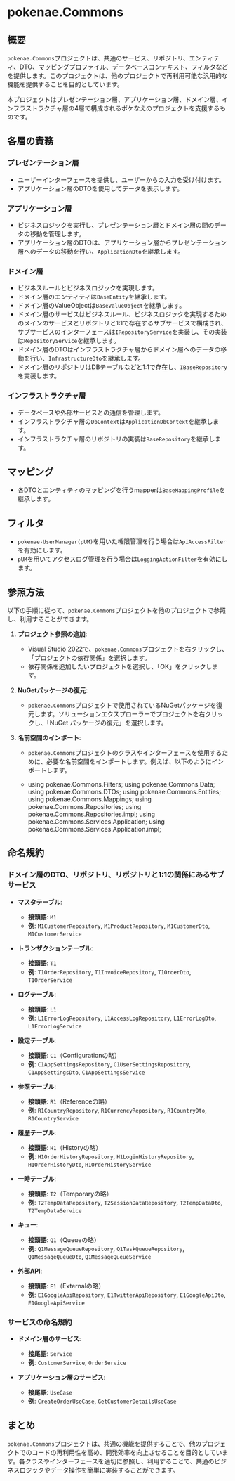 ﻿# pokenae.Commons

## 概要

`pokenae.Commons`プロジェクトは、共通のサービス、リポジトリ、エンティティ、DTO、マッピングプロファイル、データベースコンテキスト、フィルタなどを提供します。このプロジェクトは、他のプロジェクトで再利用可能な汎用的な機能を提供することを目的としています。

本プロジェクトはプレゼンテーション層、アプリケーション層、ドメイン層、インフラストラクチャ層の4層で構成されるポケなえのプロジェクトを支援するものです。

## 各層の責務

### プレゼンテーション層

- ユーザーインターフェースを提供し、ユーザーからの入力を受け付けます。
- アプリケーション層のDTOを使用してデータを表示します。

### アプリケーション層

- ビジネスロジックを実行し、プレゼンテーション層とドメイン層の間のデータの移動を管理します。
- アプリケーション層のDTOは、アプリケーション層からプレゼンテーション層へのデータの移動を行い、`ApplicationDto`を継承します。

### ドメイン層

- ビジネスルールとビジネスロジックを実現します。
- ドメイン層のエンティティは`BaseEntity`を継承します。
- ドメイン層のValueObjectは`BaseValueObject`を継承します。
- ドメイン層のサービスはビジネスルール、ビジネスロジックを実現するためのメインのサービスとリポジトリと1:1で存在するサブサービスで構成され、サブサービスのインターフェースは`IRepositoryService`を実装し、その実装は`RepositoryService`を継承します。
- ドメイン層のDTOはインフラストラクチャ層からドメイン層へのデータの移動を行い、`InfrastructureDto`を継承します。
- ドメイン層のリポジトリはDBテーブルなどと1:1で存在し、`IBaseRepository`を実装します。

### インフラストラクチャ層

- データベースや外部サービスとの通信を管理します。
- インフラストラクチャ層の`DbContext`は`ApplicationDbContext`を継承します。
- インフラストラクチャ層のリポジトリの実装は`BaseRepository`を継承します。

## マッピング

- 各DTOとエンティティのマッピングを行うmapperは`BaseMappingProfile`を継承します。

## フィルタ

- `pokenae-UserManager(pUM)`を用いた権限管理を行う場合は`ApiAccessFilter`を有効にします。
- `pUM`を用いてアクセスログ管理を行う場合は`LoggingActionFilter`を有効にします。

## 参照方法

以下の手順に従って、`pokenae.Commons`プロジェクトを他のプロジェクトで参照し、利用することができます。

1. **プロジェクト参照の追加**:
   - Visual Studio 2022で、`pokenae.Commons`プロジェクトを右クリックし、「プロジェクトの依存関係」を選択します。
   - 依存関係を追加したいプロジェクトを選択し、「OK」をクリックします。

2. **NuGetパッケージの復元**:
   - `pokenae.Commons`プロジェクトで使用されているNuGetパッケージを復元します。ソリューションエクスプローラーでプロジェクトを右クリックし、「NuGet パッケージの復元」を選択します。

3. **名前空間のインポート**:
   - `pokenae.Commons`プロジェクトのクラスやインターフェースを使用するために、必要な名前空間をインポートします。例えば、以下のようにインポートします。

	- using pokenae.Commons.Filters; using pokenae.Commons.Data; using pokenae.Commons.DTOs; using pokenae.Commons.Entities; using pokenae.Commons.Mappings; using pokenae.Commons.Repositories; using pokenae.Commons.Repositories.impl; using pokenae.Commons.Services.Application; using pokenae.Commons.Services.Application.impl;

## 命名規約

### ドメイン層のDTO、リポジトリ、リポジトリと1:1の関係にあるサブサービス

- **マスタテーブル**:
  - **接頭語**: `M1`
  - **例**: `M1CustomerRepository`, `M1ProductRepository`, `M1CustomerDto`, `M1CustomerService`

- **トランザクションテーブル**:
  - **接頭語**: `T1`
  - **例**: `T1OrderRepository`, `T1InvoiceRepository`, `T1OrderDto`, `T1OrderService`

- **ログテーブル**:
  - **接頭語**: `L1`
  - **例**: `L1ErrorLogRepository`, `L1AccessLogRepository`, `L1ErrorLogDto`, `L1ErrorLogService`

- **設定テーブル**:
  - **接頭語**: `C1`（Configurationの略）
  - **例**: `C1AppSettingsRepository`, `C1UserSettingsRepository`, `C1AppSettingsDto`, `C1AppSettingsService`

- **参照テーブル**:
  - **接頭語**: `R1`（Referenceの略）
  - **例**: `R1CountryRepository`, `R1CurrencyRepository`, `R1CountryDto`, `R1CountryService`

- **履歴テーブル**:
  - **接頭語**: `H1`（Historyの略）
  - **例**: `H1OrderHistoryRepository`, `H1LoginHistoryRepository`, `H1OrderHistoryDto`, `H1OrderHistoryService`

- **一時テーブル**:
  - **接頭語**: `T2`（Temporaryの略）
  - **例**: `T2TempDataRepository`, `T2SessionDataRepository`, `T2TempDataDto`, `T2TempDataService`

- **キュー**:
  - **接頭語**: `Q1`（Queueの略）
  - **例**: `Q1MessageQueueRepository`, `Q1TaskQueueRepository`, `Q1MessageQueueDto`, `Q1MessageQueueService`

- **外部API**:
  - **接頭語**: `E1`（Externalの略）
  - **例**: `E1GoogleApiRepository`, `E1TwitterApiRepository`, `E1GoogleApiDto`, `E1GoogleApiService`

### サービスの命名規約

- **ドメイン層のサービス**:
  - **接尾語**: `Service`
  - **例**: `CustomerService`, `OrderService`

- **アプリケーション層のサービス**:
  - **接尾語**: `UseCase`
  - **例**: `CreateOrderUseCase`, `GetCustomerDetailsUseCase`

## まとめ

`pokenae.Commons`プロジェクトは、共通の機能を提供することで、他のプロジェクトでのコードの再利用性を高め、開発効率を向上させることを目的としています。各クラスやインターフェースを適切に参照し、利用することで、共通のビジネスロジックやデータ操作を簡単に実装することができます。
